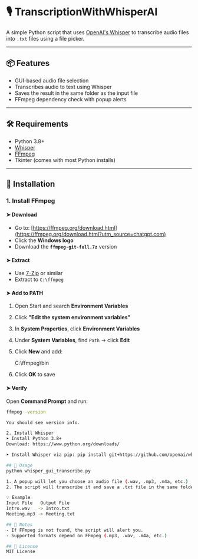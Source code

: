 # 🎙️ TranscriptionWithWhisperAI

A simple Python script that uses [OpenAI's Whisper](https://github.com/openai/whisper) to transcribe audio files into `.txt` files using a file picker.

---

## 📦 Features

- GUI-based audio file selection
- Transcribes audio to text using Whisper
- Saves the result in the same folder as the input file
- FFmpeg dependency check with popup alerts

---

## 🛠️ Requirements

- Python 3.8+
- [Whisper](https://github.com/openai/whisper)
- [FFmpeg](https://ffmpeg.org/)
- Tkinter (comes with most Python installs)

---

## 🧩 Installation

### 1. **Install FFmpeg**

#### ➤ Download

- Go to: [https://ffmpeg.org/download.html](https://ffmpeg.org/download.html?utm_source=chatgpt.com)
- Click the **Windows logo**
- Download the **`ffmpeg-git-full.7z`** version

#### ➤ Extract

- Use [7-Zip](https://www.7-zip.org/) or similar
- Extract to `C:\ffmpeg`

#### ➤ Add to PATH

1. Open Start and search **Environment Variables**
2. Click **"Edit the system environment variables"**
3. In **System Properties**, click **Environment Variables**
4. Under **System Variables**, find `Path` → click **Edit**
5. Click **New** and add:

   C:\ffmpeg\bin
6. Click **OK** to save

#### ➤ Verify

Open **Command Prompt** and run:

```bash
ffmpeg -version

You should see version info.

2. Install Whisper
➤ Install Python 3.8+
Download: https://www.python.org/downloads/

➤ Install Whisper via pip: pip install git+https://github.com/openai/whisper.git

## 🚀 Usage
python whisper_gui_transcribe.py

1. A popup will let you choose an audio file (.wav, .mp3, .m4a, etc.)
2. The script will transcribe it and save a .txt file in the same folder

💡 Example
Input File	 Output File
Intro.wav	-> Intro.txt
Meeting.mp3	-> Meeting.txt

## 📌 Notes
- If FFmpeg is not found, the script will alert you.
- Supported formats depend on FFmpeg (.mp3, .wav, .m4a, etc.)

## 🧠 License
MIT License





